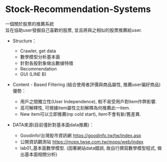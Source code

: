 # Stock-Recommendation-Systems
一個關於股票的推薦系統  
旨在協助user發掘自己喜歡的股票, 並且將與之相似的股票推薦給user.

- Structure：
  - Crawler, get data
  - 數學模型分析基本面
  - 針對各股對象做出數據特徵
  - Recommendation
  - GUI (LINE B)

- Content - Based Filtering (結合使用者評價與商品屬性, 推薦user偏好商品)優勢：
  - 用戶之間獨立性(User Independence), 較不易受用戶對item作弊影響.
  - 高可解釋性, 可根據item屬性立刻解釋為何推薦此一item.
  - New item可以立即推薦(np cold start), item不會有新/舊差異.

- DATA來源(目前僅針對基本面data推薦)：
  - Goodinfo!台灣股市資訊網 https://goodinfo.tw/tw/index.asp
  - 公開資訊觀測站 https://mops.twse.com.tw/mops/web/index  
  - lab01_基本面數學模型. (因著網站data錯誤, 故自行撰寫數學模型程式, 做出基本面相關分析)
